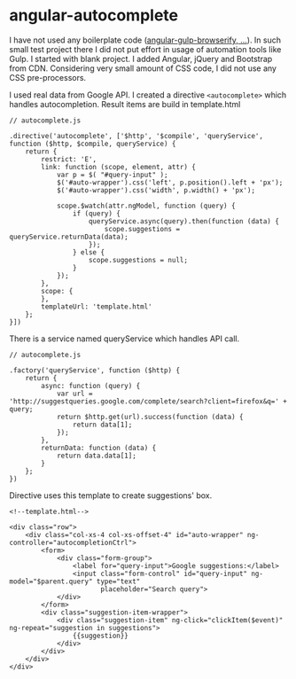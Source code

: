 # angular-autocomplete

I have not used any boilerplate code ([angular-gulp-browserify, ...](https://github.com/jakemmarsh/angularjs-gulp-browserify-boilerplate)).
In such small test project there I did not put effort in usage of automation tools like Gulp. I started with blank project.
I added Angular, jQuery and Bootstrap from CDN.
Considering very small amount of CSS code, I did not use any CSS pre-processors. 
  
I used real data from Google API. I created a directive ```<autocomplete>``` which handles autocompletion.
Result items are build in template.html
```
// autocomplete.js

.directive('autocomplete', ['$http', '$compile', 'queryService', function ($http, $compile, queryService) {
    return {
        restrict: 'E',
        link: function (scope, element, attr) {
            var p = $( "#query-input" );
            $('#auto-wrapper').css('left', p.position().left + 'px');
            $('#auto-wrapper').css('width', p.width() + 'px');

            scope.$watch(attr.ngModel, function (query) {
                if (query) {
                    queryService.async(query).then(function (data) {
                        scope.suggestions = queryService.returnData(data);
                    });
                } else {
                    scope.suggestions = null;
                }
            });
        },
        scope: {
        },
        templateUrl: 'template.html'
    };
}])
```


There is a service named queryService which handles API call.
```
// autocomplete.js

.factory('queryService', function ($http) {
    return {
        async: function (query) {
            var url = 'http://suggestqueries.google.com/complete/search?client=firefox&q=' + query;
            return $http.get(url).success(function (data) {
                return data[1];
            });
        },
        returnData: function (data) {
            return data.data[1];
        }
    };
})
```


Directive uses this template to create suggestions' box. 
```
<!--template.html-->

<div class="row">
    <div class="col-xs-4 col-xs-offset-4" id="auto-wrapper" ng-controller="autocompletionCtrl">
        <form>
            <div class="form-group">
                <label for="query-input">Google suggestions:</label>
                <input class="form-control" id="query-input" ng-model="$parent.query" type="text"
                       placeholder="Search query">
            </div>
        </form>
        <div class="suggestion-item-wrapper">
            <div class="suggestion-item" ng-click="clickItem($event)" ng-repeat="suggestion in suggestions">
                {{suggestion}}
            </div>
        </div>
    </div>
</div>
```